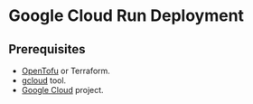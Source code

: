 # Google Cloud Run Deployment

## Prerequisites

* [OpenTofu](https://opentofu.org) or Terraform.
* [gcloud](https://cloud.google.com/sdk/docs/install) tool.
* [Google Cloud](https://cloud.google.com/) project.
